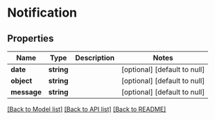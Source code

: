 # Notification

## Properties
Name | Type | Description | Notes
------------ | ------------- | ------------- | -------------
**date** | **string** |  | [optional] [default to null]
**object** | **string** |  | [optional] [default to null]
**message** | **string** |  | [optional] [default to null]

[[Back to Model list]](../README.md#documentation-for-models) [[Back to API list]](../README.md#documentation-for-api-endpoints) [[Back to README]](../README.md)


